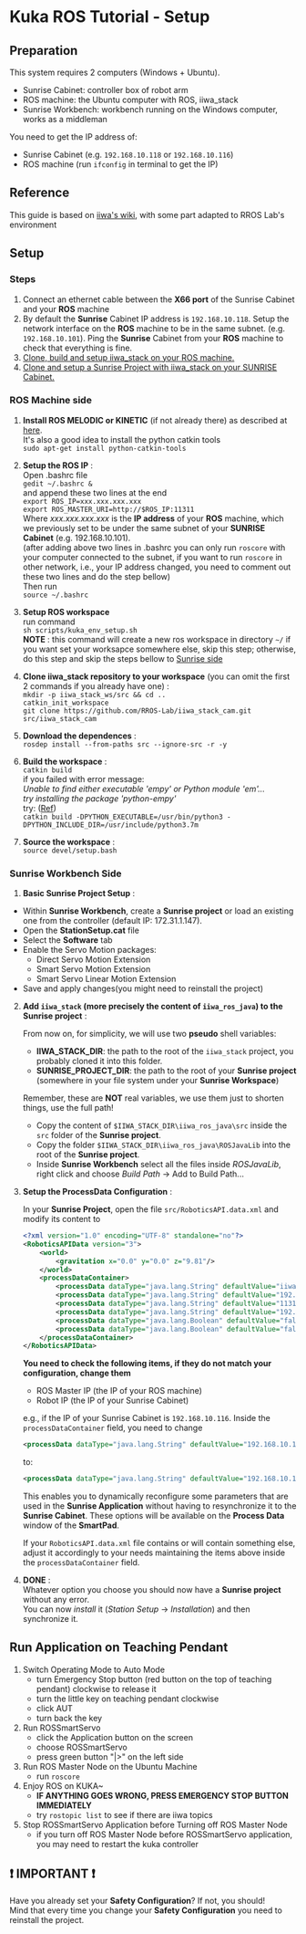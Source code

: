 # Kuka ROS Tutorial - Setup
## Preparation

This system requires 2 computers (Windows + Ubuntu). 

- Sunrise Cabinet: controller box of robot arm
- ROS machine: the Ubuntu computer with ROS, iiwa_stack 
- Sunrise Workbench: workbench running on the Windows computer, works as a middleman

You need to get the IP address of:
- Sunrise Cabinet (e.g. `192.168.10.118` or `192.168.10.116`)
- ROS machine (run `ifconfig` in terminal to get the IP)


## Reference
This guide is based on [iiwa's wiki](https://github.com/IFL-CAMP/iiwa_stack/wiki), with some part adapted to RROS Lab's environment

## Setup  

### Steps

1. Connect an ethernet cable between the **X66 port** of the Sunrise Cabinet and your **ROS** machine
1. By default the **Sunrise** Cabinet IP address is `192.168.10.118`. Setup the network interface on the **ROS** machine to be in the same subnet. (e.g. `192.168.10.101`). Ping the **Sunrise** Cabinet from your **ROS** machine to check that everything is fine.
1. [Clone, build and setup iiwa_stack on your ROS machine.](#ros_side)
1. [Clone and setup a Sunrise Project with iiwa_stack on your SUNRISE Cabinet.](#sunrise_side)

<span id="ros_side"></span>
### ROS Machine side

1. **Install ROS MELODIC or KINETIC** (if not already there) as described at [here](http://wiki.ros.org/melodic/Installation/Ubuntu).   
   It's also a good idea to install the python catkin tools     
   `sudo apt-get install python-catkin-tools`

1. **Setup the ROS IP** :    
Open .bashrc file  
`gedit ~/.bashrc &`    
and append these two lines at the end     
`export ROS_IP=xxx.xxx.xxx.xxx`      
`export ROS_MASTER_URI=http://$ROS_IP:11311`   
Where *xxx.xxx.xxx.xxx* is the **IP address** of your **ROS** machine, which we previously set to be under the same subnet of your **SUNRISE Cabinet** (e.g. 192.168.10.101).  
(after adding above two lines in .bashrc you can only run `roscore` with your computer connected to the subnet, if you want to run `roscore` in other network, i.e., your IP address changed, you need to comment out these two lines and do the step bellow)  
Then run       
`source ~/.bashrc`

1. **Setup ROS workspace**   
run command  
`sh scripts/kuka_env_setup.sh`  
**NOTE** : this command will create a new ros workspace in directory `~/` if you want set your worksapce somewhere else, skip this step; otherwise, do this step and skip the steps bellow to [Sunrise side](#sunrise_side)

1. **Clone iiwa_stack repository to your workspace** (you can omit the first 2 commands if you already have one) :   
`mkdir -p iiwa_stack_ws/src && cd ..`          
`catkin_init_workspace`   
`git clone https://github.com/RROS-Lab/iiwa_stack_cam.git src/iiwa_stack_cam` 


1. **Download the dependences** :      
`rosdep install --from-paths src --ignore-src -r -y`

1. **Build the workspace** :  
`catkin build`  
if you failed with error message:   
*Unable to find either executable 'empy' or Python module 'em'...  
try installing the package 'python-empy'*  
try:  ([Ref](https://github.com/ysl208/iRoPro/issues/59))  
`catkin build -DPYTHON_EXECUTABLE=/usr/bin/python3 -DPYTHON_INCLUDE_DIR=/usr/include/python3.7m`  


1. **Source the workspace** :   
`source devel/setup.bash`    

<span id="sunrise_side"></span>
### Sunrise Workbench Side

1. **Basic Sunrise Project Setup** :  
  - Within **Sunrise Workbench**, create a **Sunrise project** or load an existing one from the controller (default IP: 172.31.1.147).
  - Open the **StationSetup.cat** file
  - Select the **Software** tab
  - Enable the Servo Motion packages:
    - Direct Servo Motion Extension
    - Smart Servo Motion Extension
    - Smart Servo Linear Motion Extension
  - Save and apply changes(you might need to reinstall the project)

2. **Add `iiwa_stack` (more precisely the content of `iiwa_ros_java`) to the Sunrise project** :      

    From now on, for simplicity, we will use two **pseudo** shell variables:    
      - **IIWA_STACK_DIR**: the path to the root of the `iiwa_stack` project, you probably cloned it into this folder.    
      - **SUNRISE_PROJECT_DIR**: the path to the root of your **Sunrise project** (somewhere in your file system under your **Sunrise Workspace**)     

    Remember, these are **NOT** real variables, we use them just to shorten things, use the full path!


      - Copy the content of `$IIWA_STACK_DIR\iiwa_ros_java\src` inside the `src` folder of the **Sunrise project**.
      - Copy the folder `$IIWA_STACK_DIR\iiwa_ros_java\ROSJavaLib` into the root of the **Sunrise project**.
      - Inside **Sunrise Workbench** select all the files inside _ROSJavaLib_, right click and choose _Build Path_ -> Add to Build Path...

3. **Setup the ProcessData Configuration** :  

    In your **Sunrise Project**, open the file `src/RoboticsAPI.data.xml` and modify its content to

    ```xml
    <?xml version="1.0" encoding="UTF-8" standalone="no"?>
    <RoboticsAPIData version="3">
        <world>
            <gravitation x="0.0" y="0.0" z="9.81"/>
        </world>
        <processDataContainer>
            <processData dataType="java.lang.String" defaultValue="iiwa" displayName="Robot Name" editableOnHmi="true" id="robot_name" value="iiwa"/>
            <processData dataType="java.lang.String" defaultValue="192.168.10.101" displayName="ROS Master IP" editableOnHmi="true" id="master_ip" value="192.168.10.101"/>
            <processData dataType="java.lang.String" defaultValue="11311" displayName="ROS Master Port" editableOnHmi="false" id="master_port" value="11311"/>
            <processData dataType="java.lang.String" defaultValue="192.168.10.118" displayName="Robot IP" editableOnHmi="false" id="robot_ip" value="192.168.10.118" visibleOnHmi="false"/>
            <processData dataType="java.lang.Boolean" defaultValue="false" displayName="Enable NTP" editableOnHmi="true" id="ntp" value="false"/>
            <processData dataType="java.lang.Boolean" defaultValue="false" displayName="Enable Debug Output" editableOnHmi="true" id="debug" value="false"/>
        </processDataContainer>
    </RoboticsAPIData>
    ```
    **You need to check the following items, if they do not match your configuration, change them**
    - ROS Master IP (the IP of your ROS machine)
    - Robot IP (the IP of your Sunrise Cabinet)

    e.g., if the IP of your Sunrise Cabinet is `192.168.10.116`. Inside the `processDataContainer` field, you need to change  
    ```xml
    <processData dataType="java.lang.String" defaultValue="192.168.10.118" displayName="Robot IP" editableOnHmi="false" id="robot_ip" value="192.168.10.118" visibleOnHmi="false"/>
    ```

    to:  
    ```xml
    <processData dataType="java.lang.String" defaultValue="192.168.10.118" displayName="Robot IP" editableOnHmi="false" id="robot_ip" value="192.168.10.116" visibleOnHmi="false"/>
    ```

    This enables you to dynamically reconfigure some parameters that are used in the **Sunrise Application** without having to resynchronize it to the **Sunrise Cabinet**. These options will be available on the **Process Data** window of the **SmartPad**.

    If your `RoboticsAPI.data.xml` file contains or will contain something else, adjust it accordingly to your needs maintaining the items above inside the `processDataContainer` field.

4. **DONE** :  
Whatever option you choose you should now have a **Sunrise project** without any error.     
You can now _install_ it (_Station Setup_ -> _Installation_) and then synchronize it.

## Run Application on Teaching Pendant
1. Switch Operating Mode to Auto Mode  
    - turn Emergency Stop button (red button on the top of teaching pendant) clockwise to release it
    - turn the little key on teaching pendant clockwise
    - click AUT
    - turn back the key
1. Run ROSSmartServo  
    - click the Application button on the screen
    - choose ROSSmartServo
    - press green button "|>" on the left side
1. Run ROS Master Node on the Ubuntu Machine
    - run `roscore`
1. Enjoy ROS on KUKA~
    - **IF ANYTHING GOES WRONG, PRESS EMERGENCY STOP BUTTON IMMEDIATELY**
    - try `rostopic list` to see if there are iiwa topics
1. Stop ROSSmartServo Application before Turning off ROS Master Node
    - if you turn off ROS Master Node before ROSSmartServo application, you may need to restart the kuka controller
          

## ❗ __IMPORTANT__ ❗   
Have you already set your __Safety Configuration__? If not, you should!  
Mind that every time you change your __Safety Configuration__ you need to reinstall the project.       